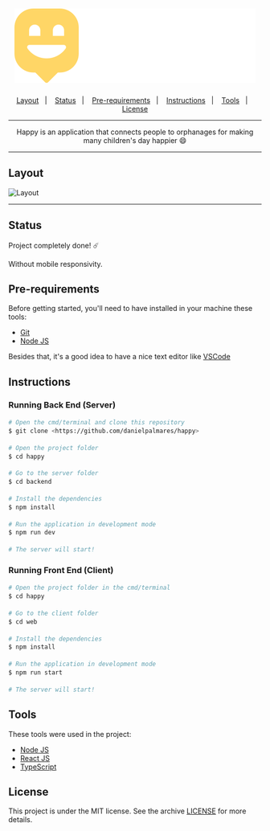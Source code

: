 <h1 align="center">
  <img alt="Happy" title="Happy" src=".github/logo.svg" />
</h1>

<p align="center">
  <a href="#layout">Layout</a>&nbsp;&nbsp;&nbsp;|&nbsp;&nbsp;&nbsp;
  <a href="#status">Status</a>&nbsp;&nbsp;&nbsp;|&nbsp;&nbsp;&nbsp;
  <a href="#pre-requirements">Pre-requirements</a>&nbsp;&nbsp;&nbsp;|&nbsp;&nbsp;&nbsp;
  <a href="#instructions">Instructions</a>&nbsp;&nbsp;&nbsp;|&nbsp;&nbsp;&nbsp;
  <a href="#tools">Tools</a>&nbsp;&nbsp;&nbsp;|&nbsp;&nbsp;&nbsp;
  <a href="#license">License</a>
</p>

---

<p align="center">
  Happy is an application that connects people to orphanages for making many children's day happier 😄
</p>

---

## Layout 

![Layout](https://github.com/danielpalmares/nlw3-happy/blob/main/.github/pagina-inicio.PNG)

---

## Status

Project completely done! ☄️

Without mobile responsivity.

## Pre-requirements

Before getting started, you'll need to have installed in your machine these tools: 

- [Git](https://git-scm.com) 
- [Node JS](https://nodejs.org/en/)

Besides that, it's a good idea to have a nice text editor like [VSCode](https://code.visualstudio.com/)

## Instructions

### Running Back End (Server)

```bash
# Open the cmd/terminal and clone this repository
$ git clone <https://github.com/danielpalmares/happy>

# Open the project folder 
$ cd happy

# Go to the server folder
$ cd backend

# Install the dependencies
$ npm install

# Run the application in development mode
$ npm run dev

# The server will start!
```

### Running Front End (Client)

```bash
# Open the project folder in the cmd/terminal
$ cd happy

# Go to the client folder
$ cd web

# Install the dependencies
$ npm install

# Run the application in development mode
$ npm run start

# The server will start!
```

## Tools

These tools were used in the project:

- [Node JS](https://nodejs.org/en/)
- [React JS](https://pt-br.reactjs.org/)
- [TypeScript](https://www.typescriptlang.org/)

## License

This project is under the MIT license. See the archive [LICENSE](https://github.com/danielpalmares/nlw3-happy/blob/main/LICENSE) for more details.
